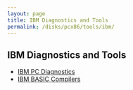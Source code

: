 ```yaml
---
layout: page
title: IBM Diagnostics and Tools 
permalink: /disks/pcx86/tools/ibm/
---
```


IBM Diagnostics and Tools
---

* [IBM PC Diagnostics](/disks/pcx86/diags/ibm/)
* [IBM BASIC Compilers](/disks/pcx86/tools/ibm/bascom/)
